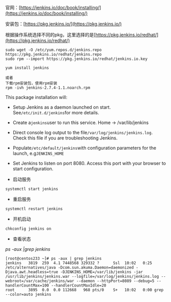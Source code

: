官网：[https://jenkins.io/doc/book/installing/](https://jenkins.io/doc/book/installing/)

安装包：[https://pkg.jenkins.io/](https://pkg.jenkins.io/)

根据操作系统选择不同的pkg，这里选择的是[https://pkg.jenkins.io/redhat/](https://pkg.jenkins.io/redhat/)

```
sudo wget -O /etc/yum.repos.d/jenkins.repo https://pkg.jenkins.io/redhat/jenkins.repo
sudo rpm --import https://pkg.jenkins.io/redhat/jenkins.io.key

yum install jenkins

或者
下载rpm安装包，使用rpm安装
rpm -ivh jenkins-2.7.4-1.1.noarch.rpm
```

This package installation will:

* Setup Jenkins as a daemon launched on start. See`/etc/init.d/jenkins`for more details.

* Create a`jenkins`user to run this service. Home -&gt; /var/lib/jenkins

* Direct console log output to the file`/var/log/jenkins/jenkins.log`. Check this file if you are troubleshooting Jenkins.

* Populate`/etc/default/jenkins`with configuration parameters for the launch, e.g`JENKINS_HOME`

* Set Jenkins to listen on port 8080. Access this port with your browser to start configuration.

* 启动服务

```
systemctl start jenkins
```

* 重启服务

```
systemctl restart jenkins
```

* 开机启动

```
chkconfig jenkins on
```

* 查看状态

_ps -aux \|grep jenkins_

```
[root@centos233 ~]# ps -aux | grep jenkins
jenkins   3819  259  4.1 7448568 329332 ?      Ssl  10:02   0:25 /etc/alternatives/java -Dcom.sun.akuma.Daemon=daemonized -Djava.awt.headless=true -DJENKINS_HOME=/var/lib/jenkins -jar /usr/lib/jenkins/jenkins.war --logfile=/var/log/jenkins/jenkins.log --webroot=/var/cache/jenkins/war --daemon --httpPort=8089 --debug=5 --handlerCountMax=100 --handlerCountMaxIdle=20
root      3895  0.0  0.0 112668   968 pts/0    S+   10:02   0:00 grep --color=auto jenkins
```



